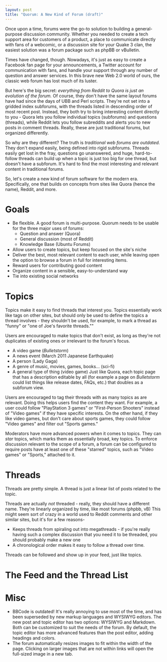 ```yaml
---
layout: post
title: "Quorum: A New Kind of Forum (draft)"
---
```


Once upon a time, forums were the go-to solution to building a general-purpose discussion community. Whether you needed to create a tech support area for customers of a product, a place to communicate directly with fans of a webcomic, or a discussion site for your Quake 3 clan, the easiest solution was a forum package such as phpBB or vBulletin.

Times have changed, though. Nowadays, it's just as easy to create a Facebook fan page for your announcements, a Twitter account for communication with fans, and handle your support through any number of question and answer services. In this brave new Web 2.0 world of ours, the classic web forum has lost much of its luster. 

But here's the big secret: *everything from Reddit to Quora is just an evolution of the forum.* Of course, they don't have the same layout forums have had since the days of UBB and Perl scripts. They're not set into a gridded index subforums, with the threads listed in descending order of most recent post. Instead, they both try to bring interesting content directly to you - Quora lets you follow individual topics (subforums) and questions (threads), while Reddit lets you follow subreddits and alerts you to new posts in comment threads. Really, these are just traditional forums, but organized differently.

So why are they different? The truth is _traditional web forums are outdated._ They don't expand easily, being defined into rigid subforums. Threads easily get lost in the fray, questions go unanswered, and huge, hard-to-follow threads can build up when a topic is just too big for one thread, but doesn't have a subforum. It's hard to find the most interesting and relevant content in traditional forums.

So, let's create a new kind of forum software for the modern era. Specifically, one that builds on concepts from sites like Quora (hence the name), Reddit, and more.

# Goals

* Be flexible. A good forum is multi-purpose. Quorum needs to be usable for the three major uses of forums:
	* Question and answer (Quora)
	* General discussion (most of Reddit)
	* Knowledge Base (Ubuntu Forums)
* Allow users to create topics, but keep focused on the site's niche
* Deliver the best, most relevant content to each user, while leaving open the option to browse a forum in full for interesting items.
* Reward users for contributing good content
* Organize content in a sensible, easy-to-understand way
* Tie into existing social networks

# Topics

Topics make it easy to find threads that interest you. Topics essentially work like tags on other sites, but should only be used to define the topics a thread involves - they shouldn't be used, for example, to mark a thread as "funny" or "one of Joe's favorite threads.""

Users are encouraged to make topics that don't exist, as long as they're not duplicates of existing ones or irrelevant to the forum's focus.
* A video game (*Bulletstorm*)
* A news event (March 2011 Japanese Earthquake)
* A person (Lady Gaga)
* A genre of music, movies, games, books... (sci-fi)
* A general type of thing (video game)
Just like Quora, each topic page that has a description editable by all (for example a page on *Bulletstorm* could list things like release dates, FAQs, etc.) that doubles as a subforum view.

Users are encouraged to tag their threads with as many topics as are relevant. Doing this helps users find the content they want. For example, a user could follow "PlayStation 3 games" or "First-Person Shooters" instead of "Video games" if they have specific interests. On the other hand, if they like video games, but don't care about sports games, they could follow "Video games" and filter out "Sports games."

Moderators have more advanced powers when it comes to topics. They can *star* topics, which marks them as essentially broad, key topics. To enforce discussion relevant to the scope of a forum, a forum can be configured to require posts have at least one of these "starred" topics, such as "Video games" or "Sports," attached to it.

# Threads

Threads are pretty simple. A thread is just a linear list of posts related to the topic.

Threads are actually *not* threaded - really, they should have a different name. They're linearly organized by time, like most forums (phpbb, vB) This might seem sort of crazy in a world used to Reddit comments and other similar sites, but it's for a few reasons-
* Keeps threads from spiraling out into megathreads - if you're really having such a complex discussion that you need it to be threaded, you should probably make a new one
* A chronological order makes it easy to follow a thread over time.

Threads can be followed and show up in your feed, just like topics.

# The Feed and the Thread List



# Misc
* BBCode is outdated! It's really annoying to use most of the time, and has been superseded by new markup languages and WYSIWYG editors. The new post and topic editor has two options: WYSIWYG and Markdown. Both can be customized to suit the needs of the forum. By default, the topic editor has more advanced features than the post editor, adding headings and colors.
* The forum automatically resizes images to fit within the width of the page. Clicking on larger images that are not within links will open the full-sized image in a new tab.